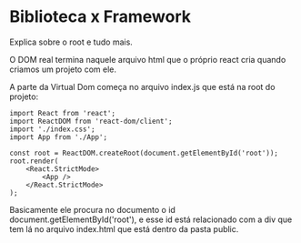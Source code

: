 # Biblioteca x Framework

Explica sobre o root e tudo mais.

O DOM real termina naquele arquivo html que o próprio react cria quando criamos um projeto com ele.

A parte da Virtual Dom começa no arquivo index.js que está na root do projeto:

    import React from 'react';
    import ReactDOM from 'react-dom/client';
    import './index.css';
    import App from './App';

    const root = ReactDOM.createRoot(document.getElementById('root'));
    root.render(
        <React.StrictMode>
            <App />
        </React.StrictMode>
    );

Basicamente ele procura no documento o id document.getElementById('root'), e esse id está relacionado com a div que tem lá no arquivo index.html que está dentro da pasta public.
